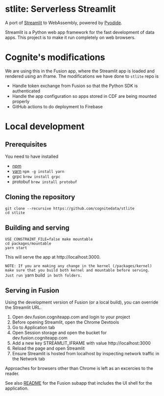 # stlite: Serverless Streamlit

A port of [Streamlit](https://streamlit.io/) to WebAssembly, powered by [Pyodide](https://pyodide.org/).

Streamlit is a Python web app framework for the fast development of data apps. This project is to make it run completely on web browsers.

# Cognite's modifications

We are using this in the Fusion app, where the Streamlit app is loaded and rendered using an iframe. The modifications we have done to `stlite` repo is

- Handle token exchange from Fusion so that the Python SDK is authenticated
- Handle the app configuration so apps stored in CDF are being mounted properly
- GitHub actions to do deployment to Firebase

# Local development

## Prerequisites

You need to have installed

- [npm](https://docs.npmjs.com/downloading-and-installing-node-js-and-npm)
- [yarn](https://yarnpkg.com/) `npm -g install yarn`
- grpc `brew install grpc`
- protobuf `brew install protobuf`

## Cloning the repository

```
git clone --recursive https://github.com/cognitedata/stlite
cd stlite
```

## Building and serving

```
USE_CONSTRAINT_FILE=false make mountable
cd packages/mountable
yarn start
```

This will serve the app at http://localhost:3000.

`NOTE: If you are making any change in the kernel (/packages/kernel) make sure that you build both kernel and mountable before serving. Just run `yarn build` in both folders.`

## Serving in Fusion

Using the development version of Fusion (or a local build), you can override the Streamlit URL.

1. Open dev.fusion.cogniteapp.com and login to your project
2. Before opening Streamlit, open the Chrome Devtools
3. Go to Application tab
4. Open Session storage and open the bucket for dev.fusion.cogniteapp.com
5. Add a new key STREAMLIT_IFRAME with value http://localhost:3000
6. Reload the page and open Streamlit
7. Ensure Streamlit is hosted from localhost by inspecting network traffic in the Network tab

Approaches for browsers other than Chrome is left as an excercies to the reader.

See also [README](https://github.com/cognitedata/fusion/blob/master/apps/streamlit/README.md) for the Fusion subapp that includes
the UI shell for the application.
